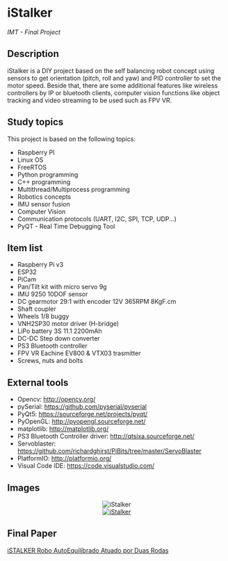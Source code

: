 # iStalker
_IMT - Final Project_

## Description
iStalker is a DIY project based on the self balancing robot concept using sensors to get orientation (pitch, roll and yaw) and PID controller to set the motor speed. Beside that, there are some additional features like wireless controllers by IP or bluetooth clients, computer vision functions like object tracking and video streaming to be used such as FPV VR.

## Study topics
This project is based on the following topics:
* Raspberry PI     
* Linux OS
* FreeRTOS
* Python programming
* C++ programming
* Multithread/Multiprocess programming
* Robotics concepts
* IMU sensor fusion
* Computer Vision
* Communication protocols (UART, I2C, SPI, TCP, UDP...)
* PyQT - Real Time Debugging Tool

## Item list
* Raspberry Pi v3
* ESP32
* PiCam
* Pan/Tilt kit with micro servo 9g
* IMU 9250 10DOF sensor
* DC gearmotor 29:1 with encoder 12V 365RPM 8KgF.cm 
* Shaft coupler
* Wheels 1/8 buggy
* VNH2SP30 motor driver (H-bridge)
* LiPo battery 3S 11.1 2200mAh
* DC-DC Step down converter
* PS3 Bluetooth controller
* FPV VR Eachine EV800 & VTX03 trasmitter
* Screws, nuts and bolts

## External tools
* Opencv: http://opencv.org/
* pySerial: https://github.com/pyserial/pyserial
* PyQt5: https://sourceforge.net/projects/pyqt/
* PyOpenGL: http://pyopengl.sourceforge.net/
* matplotlib: http://matplotlib.org/
* PS3 Bluetooth Controller driver: http://qtsixa.sourceforge.net/
* Servoblaster: https://github.com/richardghirst/PiBits/tree/master/ServoBlaster
* PlatformIO: http://platformio.org/
* Visual Code IDE: https://code.visualstudio.com/

## Images
<p align="center">
  <img src="https://github.com/gchinellato/Toy-Robot/blob/master/docs/istalker-feira.jpg?raw=true" alt="iStalker"/>
   <br>  
<a href="http://www.youtube.com/watch?feature=player_embedded&v=8wMRImB8lHo" target="_blank"><img src="http://img.youtube.com/vi/8wMRImB8lHo/0.jpg" 
alt="iStalker"/></a>
</p>

## Final Paper
[iSTALKER Robo AutoEquilibrado Atuado por Duas Rodas](../blob/master/docs/4_0_iSTALKER___Rob__Auto_Equilibrado_Atuado_por_Duas_Rodas.pdf)
